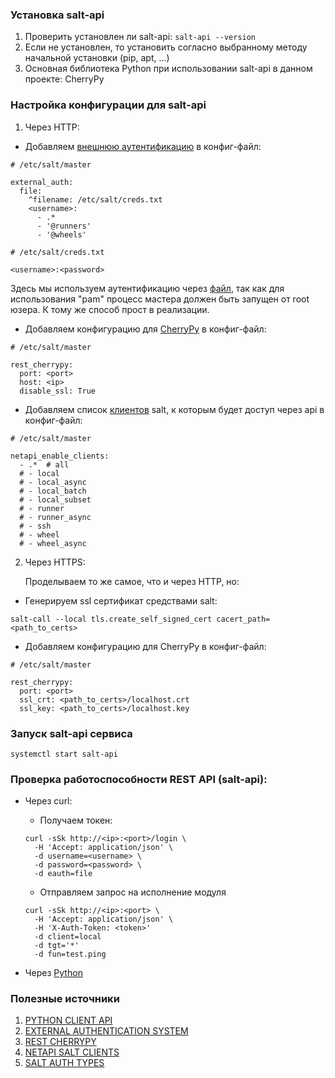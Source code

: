 ### Установка salt-api

1. Проверить установлен ли salt-api: ```salt-api --version```
2. Если не установлен, то установить согласно выбранному методу начальной установки (pip, apt, ...)
3. Основная библиотека Python при использовании salt-api в данном проекте: CherryPy


### Настройка конфигурации для salt-api

1. Через HTTP:
  - Добавляем [внешнюю аутентификацию](https://docs.saltproject.io/en/latest/topics/eauth/index.html#external-authentication-system-configuration) в конфиг-файл:
  
  ```
  # /etc/salt/master

  external_auth:
    file:
      ^filename: /etc/salt/creds.txt
      <username>:
        - .*
        - '@runners'
        - '@wheels'
  ```

  ```
  # /etc/salt/creds.txt
  
  <username>:<password>
  ```

  Здесь мы используем аутентификацию через [файл](https://docs.saltproject.io/en/latest/ref/auth/all/salt.auth.file.html), так как для использования "pam" процесс мастера должен быть запущен от root юзера. К тому же способ прост в реализации.

  - Добавляем конфигурацию для [CherryPy](https://docs.saltproject.io/en/latest/ref/netapi/all/salt.netapi.rest_cherrypy.html#a-rest-api-for-salt) в конфиг-файл:

  ```
  # /etc/salt/master

  rest_cherrypy:
    port: <port>
    host: <ip>
    disable_ssl: True
  ```

  - Добавляем список [клиентов](https://docs.saltproject.io/en/latest/ref/configuration/master.html#netapi-enable-clients) salt, к которым будет доступ через api в конфиг-файл:

  ```
  # /etc/salt/master

  netapi_enable_clients:
    - .*  # all
    # - local
    # - local_async
    # - local_batch
    # - local_subset
    # - runner
    # - runner_async
    # - ssh
    # - wheel
    # - wheel_async
  ```


2. Через HTTPS:

    Проделываем то же самое, что и через HTTP, но:

  - Генерируем ssl сертификат средствами salt:

  ```
  salt-call --local tls.create_self_signed_cert cacert_path=<path_to_certs>
  ```

  - Добавляем конфигурацию для CherryPy в конфиг-файл:

  ```
  # /etc/salt/master

  rest_cherrypy:
    port: <port>
    ssl_crt: <path_to_certs>/localhost.crt
    ssl_key: <path_to_certs>/localhost.key
  ```
	

### Запуск salt-api сервиса

```
systemctl start salt-api
```



### Проверка работоспособности REST API (salt-api):

- Через curl:

  - Получаем токен:
  
  ```
  curl -sSk http://<ip>:<port>/login \
    -H 'Accept: application/json' \
    -d username=<username> \
    -d password=<password> \
    -d eauth=file
  ```

  - Отправляем запрос на исполнение модуля

  ```
  curl -sSk http://<ip>:<port> \
    -H 'Accept: application/json' \
    -H 'X-Auth-Token: <token>'
    -d client=local
    -d tgt='*'
    -d fun=test.ping
  ```

- Через [Python](requests_examples.py)



### Полезные источники

1. [PYTHON CLIENT API](https://docs.saltproject.io/en/latest/ref/clients/index.html)
2. [EXTERNAL AUTHENTICATION SYSTEM](https://docs.saltproject.io/en/latest/topics/eauth/index.html)
3. [REST CHERRYPY](https://docs.saltproject.io/en/latest/ref/netapi/all/salt.netapi.rest_cherrypy.html)
4. [NETAPI SALT CLIENTS](https://docs.saltproject.io/en/latest/ref/configuration/master.html#netapi-enable-clients)
5. [SALT AUTH TYPES](https://docs.saltproject.io/en/latest/ref/auth/all/index.html)
